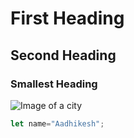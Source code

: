 # First Heading
## Second Heading
### Smallest Heading
![Image of a city](https://imgur.com/DMTNyEl.png)

```javascript
let name="Aadhikesh";
```
